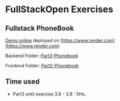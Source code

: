 # FullStackOpen Exercises

## Fullstack PhoneBook

[Demo online](https://fullstackopen-phonebook-backend-ebsz.onrender.com/) deployed on [https://www.render.com](https://www.render.com)

Backend Folder: [Part3-Phonebook](https://github.com/hernanruscica/fullstackopen/tree/main/part3-phonebook)

Frontend Folder: [Part2-Phonebook](https://github.com/hernanruscica/fullstackopen/tree/main/part2-phonebook)

## Time used

- Part3 until exercise 3.6 - 3.8 : 5Hs.

